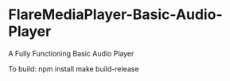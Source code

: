 # FlareMediaPlayer-Basic-Audio-Player
A Fully Functioning Basic Audio Player

To build:
npm install
make build-release
